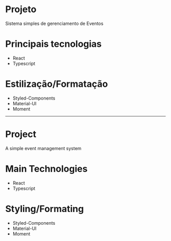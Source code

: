 # Projeto
Sistema simples de gerenciamento de Eventos
# Principais tecnologias
* React
* Typescript
# Estilização/Formatação
* Styled-Components
* Material-UI
* Moment

---------------------------------------------------------------------------
# Project
A simple event management system 
# Main Technologies
* React
* Typescript
# Styling/Formating
* Styled-Components
* Material-UI
* Moment

